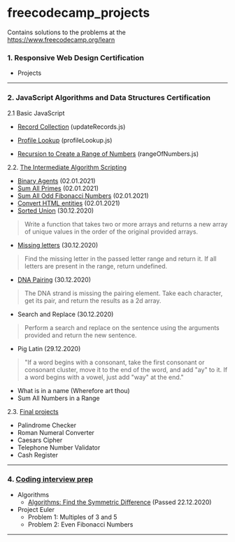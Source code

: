 # freecodecamp_projects
Contains solutions to the problems at the https://www.freecodecamp.org/learn

### 1. Responsive Web Design Certification
- Projects
_______________________________________________________________________________
### 2. JavaScript Algorithms and Data Structures Certification
2.1 Basic JavaScript
- [Record Collection](https://www.freecodecamp.org/learn/javascript-algorithms-and-data-structures/basic-javascript/record-collection) (updateRecords.js)

- [Profile Lookup](https://www.freecodecamp.org/learn/javascript-algorithms-and-data-structures/basic-javascript/profile-lookup) (profileLookup.js)

- [Recursion to Create a Range of Numbers](https://www.freecodecamp.org/learn/javascript-algorithms-and-data-structures/basic-javascript/use-recursion-to-create-a-range-of-numbers) (rangeOfNumbers.js)

2.2. [The Intermediate Algorithm Scripting](https://www.freecodecamp.org/learn/javascript-algorithms-and-data-structures/intermediate-algorithm-scripting/)
- [Binary Agents](https://www.freecodecamp.org/learn/javascript-algorithms-and-data-structures/intermediate-algorithm-scripting/binary-agents) (02.01.2021)
- [Sum All Primes](https://www.freecodecamp.org/learn/javascript-algorithms-and-data-structures/intermediate-algorithm-scripting/sum-all-primes) (02.01.2021)
- [Sum All Odd Fibonacci Numbers](https://www.freecodecamp.org/learn/javascript-algorithms-and-data-structures/intermediate-algorithm-scripting/sum-all-odd-fibonacci-numbers) (02.01.2021)
- [Convert HTML entities](https://www.freecodecamp.org/learn/javascript-algorithms-and-data-structures/intermediate-algorithm-scripting/convert-html-entities) (02.01.2021)
- [Sorted Union](https://www.freecodecamp.org/learn/javascript-algorithms-and-data-structures/intermediate-algorithm-scripting/sorted-union) (30.12.2020)
> Write a function that takes two or more arrays and returns a new array of unique values in the order of the original provided arrays.
- [Missing letters](https://www.freecodecamp.org/learn/javascript-algorithms-and-data-structures/intermediate-algorithm-scripting/missing-letters) (30.12.2020)
> Find the missing letter in the passed letter range and return it. If all letters are present in the range, return undefined.
- [DNA Pairing](https://www.freecodecamp.org/learn/javascript-algorithms-and-data-structures/intermediate-algorithm-scripting/dna-pairing) (30.12.2020)
> The DNA strand is missing the pairing element. Take each character, get its pair, and return the results as a 2d array.
- Search and Replace (30.12.2020)
> Perform a search and replace on the sentence using the arguments provided and return the new sentence.
- Pig Latin (29.12.2020)
> "If a word begins with a consonant, take the first consonant or consonant cluster, move it to the end of the word, and add "ay" to it. If a word begins with a vowel, just add "way" at the end."
- What is in a name (Wherefore art thou)
- Sum All Numbers in a Range

2.3. [Final projects](https://www.freecodecamp.org/learn/javascript-algorithms-and-data-structures/javascript-algorithms-and-data-structures-projects/)

- Palindrome Checker
- Roman Numeral Converter
- Caesars Cipher
- Telephone Number Validator
- Cash Register
_______________________________________________________________________________
### 4. [Coding interview prep](https://www.freecodecamp.org/learn/coding-interview-prep/algorithms/)
- Algorithms
    - [Algorithms: Find the Symmetric Difference](https://www.freecodecamp.org/learn/coding-interview-prep/algorithms/find-the-symmetric-difference) (Passed 22.12.2020)
- Project Euler
    - Problem 1: Multiples of 3 and 5
    - Problem 2: Even Fibonacci Numbers
_______________________________________________________________________________

